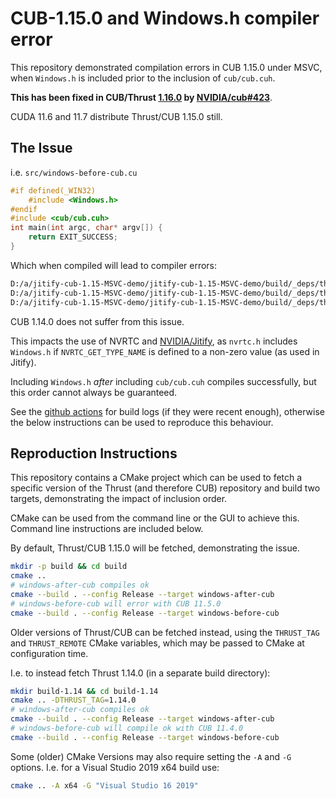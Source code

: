 # CUB-1.15.0 and Windows.h compiler error

This repository demonstrated compilation errors in CUB 1.15.0 under MSVC, when `Windows.h` is included prior to the inclusion of `cub/cub.cuh`.

**This has been fixed in CUB/Thrust [1.16.0](https://github.com/NVIDIA/cub/releases/tag/1.16.0) by [NVIDIA/cub#423](https://github.com/NVIDIA/cub/pull/423)**.

CUDA 11.6 and 11.7 distribute Thrust/CUB 1.15.0 still. 

## The Issue

i.e. `src/windows-before-cub.cu`

```c++
#if defined(_WIN32)
    #include <Windows.h>
#endif
#include <cub/cub.cuh>
int main(int argc, char* argv[]) {
    return EXIT_SUCCESS;
}
```

Which when compiled will lead to compiler errors:

```bash
D:/a/jitify-cub-1.15-MSVC-demo/jitify-cub-1.15-MSVC-demo/build/_deps/thrust-src/dependencies/cub\cub/device/dispatch/dispatch_segmented_sort.cuh(338): error : invalid combination of type specifiers [D:\a\jitify-cub-1.15-MSVC-demo\jitify-cub-1.15-MSVC-demo\build\jitify-before-cub.vcxproj]
D:/a/jitify-cub-1.15-MSVC-demo/jitify-cub-1.15-MSVC-demo/build/_deps/thrust-src/dependencies/cub\cub/device/dispatch/dispatch_segmented_sort.cuh(338): error : expected an identifier [D:\a\jitify-cub-1.15-MSVC-demo\jitify-cub-1.15-MSVC-demo\build\jitify-before-cub.vcxproj]
D:/a/jitify-cub-1.15-MSVC-demo/jitify-cub-1.15-MSVC-demo/build/_deps/thrust-src/dependencies/cub\cub/device/dispatch/dispatch_segmented_sort.cuh(379): error : expected a member name [D:\a\jitify-cub-1.15-MSVC-demo\jitify-cub-1.15-MSVC-demo\build\jitify-before-cub.vcxproj]
```

CUB 1.14.0 does not suffer from this issue.

This impacts the use of NVRTC and [NVIDIA/Jitify](https://github.com/NVIDIA/jitify), as `nvrtc.h` includes `Windows.h` if `NVRTC_GET_TYPE_NAME` is defined to a non-zero value (as used in Jitify).

Including `Windows.h` *after* including `cub/cub.cuh` compiles successfully, but this order cannot always be guaranteed.

See the [github actions](https://github.com/ptheywood/cub-1.15-windows.h-demo/actions) for build logs (if they were recent enough), otherwise the below instructions can be used to reproduce this behaviour.

## Reproduction Instructions

This repository contains a CMake project which can be used to fetch a specific version of the Thrust (and therefore CUB) repository and build two targets, demonstrating the impact of inclusion order.

CMake can be used from the command line or the GUI to achieve this. Command line instructions are included below.

By default, Thrust/CUB 1.15.0 will be fetched, demonstrating the issue.

```bash
mkdir -p build && cd build
cmake ..
# windows-after-cub compiles ok
cmake --build . --config Release --target windows-after-cub
# windows-before-cub will error with CUB 11.5.0
cmake --build . --config Release --target windows-before-cub
```

Older versions of Thrust/CUB can be fetched instead, using the `THRUST_TAG` and `THRUST_REMOTE` CMake variables, which may be passed to CMake at configuration time. 

I.e. to instead fetch Thrust 1.14.0 (in a separate build directory):

```bash
mkdir build-1.14 && cd build-1.14
cmake .. -DTHRUST_TAG=1.14.0
# windows-after-cub compiles ok
cmake --build . --config Release --target windows-after-cub
# windows-before-cub will compile ok with CUB 11.4.0
cmake --build . --config Release --target windows-before-cub
```

Some (older) CMake Versions may also require setting the `-A` and `-G` options. I.e. for a Visual Studio 2019 x64 build use:

```bash
cmake .. -A x64 -G "Visual Studio 16 2019"
```
